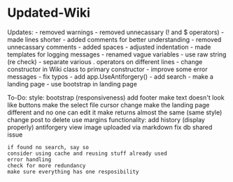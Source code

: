 # Updated-Wiki

Updates:
    - removed warnings
    - removed unnecassary (! and $ operators)
    - made lines shorter
    - added comments for better understanding
    - removed unnecassary comments
    - added spaces
    - adjusted indentation
    - made templates for logging messages
    - renamed vague variables
    - use raw string (re check)
    - separate various . operators on different lines
    - change constructor in Wiki class to primary constructor
    - improve some error messages
    - fix typos
    - add app.UseAntiforgery()
    - add search
    - make a landing page
    - use bootstrap in landing page

To-Do:
    style:
        bootstrap (responsiveness)
        add footer
        make text doesn't look like buttons
        make the select file cursor change
        make the landing page different and no one can edit it
        make returns almost the same (same style)
        change post to delete
        use margins
    functionality:
        add history (display properly)
        antiforgery
        view image uploaded via markdown
        fix db shared issue

    if found no search, say so
    consider using cache and reusing stuff already used
    error handling
    check for more redundancy
    make sure everything has one resposibility
